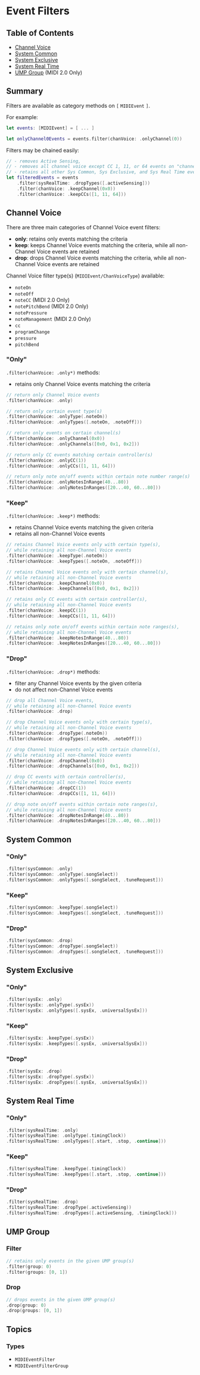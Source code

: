 # Event Filters

## Table of Contents

- [Channel Voice](#Channel-Voice)
- [System Common](#System-Common)
- [System Exclusive](#System-Exclusive)
- [System Real Time](#System-Real-Time)
- [UMP Group](#UMP-Group) (MIDI 2.0 Only)

## Summary

Filters are available as category methods on `[` ``MIDIEvent`` `]`.

For example:

```swift
let events: [MIDIEvent] = [ ... ]

let onlyChannel0Events = events.filter(chanVoice: .onlyChannel(0))
```

Filters may be chained easily:

```swift
// - removes Active Sensing,
// - removes all channel voice except CC 1, 11, or 64 events on "channel 1"
// - retains all other Sys Common, Sys Exclusive, and Sys Real Time events
let filteredEvents = events
    .filter(sysRealTime: .dropTypes([.activeSensing]))
    .filter(chanVoice: .keepChannel(0x0))
    .filter(chanVoice: .keepCCs([1, 11, 64]))
```

## Channel Voice

There are three main categories of Channel Voice event filters:

- **only**: retains only events matching the criteria
- **keep**: keeps Channel Voice events matching the criteria, while all non-Channel Voice events are retained
- **drop**: drops Channel Voice events matching the criteria, while all non-Channel Voice events are retained

Channel Voice filter type(s) (``MIDIEvent/ChanVoiceType``) available:

- `noteOn`
- `noteOff`
- `noteCC` (MIDI 2.0 Only)
- `notePitchBend` (MIDI 2.0 Only)
- `notePressure`
- `noteManagement` (MIDI 2.0 Only)
- `cc`
- `programChange`
- `pressure`
- `pitchBend`

### "Only"

`.filter(chanVoice: .only*)` methods:

- retains only Channel Voice events matching the criteria

```swift
// return only Channel Voice events
.filter(chanVoice: .only)
```

```swift
// return only certain event type(s)
.filter(chanVoice: .onlyType(.noteOn))
.filter(chanVoice: .onlyTypes([.noteOn, .noteOff]))
```

```swift
// return only events on certain channel(s)
.filter(chanVoice: .onlyChannel(0x0))
.filter(chanVoice: .onlyChannels([0x0, 0x1, 0x2]))
```

```swift
// return only CC events matching certain controller(s)
.filter(chanVoice: .onlyCC(1))
.filter(chanVoice: .onlyCCs([1, 11, 64]))
```

```swift
// return only note on/off events within certain note number range(s)
.filter(chanVoice: .onlyNotesInRange(40...80))
.filter(chanVoice: .onlyNotesInRanges([20...40, 60...80]))
```

### "Keep"

`.filter(chanVoice: .keep*)` methods:

- retains Channel Voice events matching the given criteria
- retains all non-Channel Voice events

```swift
// retains Channel Voice events only with certain type(s),
// while retaining all non-Channel Voice events
.filter(chanVoice: .keepType(.noteOn))
.filter(chanVoice: .keepTypes([.noteOn, .noteOff]))
```

```swift
// retains Channel Voice events only with certain channel(s),
// while retaining all non-Channel Voice events
.filter(chanVoice: .keepChannel(0x0))
.filter(chanVoice: .keepChannels([0x0, 0x1, 0x2]))
```

```swift
// retains only CC events with certain controller(s),
// while retaining all non-Channel Voice events
.filter(chanVoice: .keepCC(1))
.filter(chanVoice: .keepCCs([1, 11, 64]))
```

```swift
// retains only note on/off events within certain note ranges(s),
// while retaining all non-Channel Voice events
.filter(chanVoice: .keepNotesInRange(40...80))
.filter(chanVoice: .keepNotesInRanges([20...40, 60...80]))
```

### "Drop"

`.filter(chanVoice: .drop*)` methods:

- filter any Channel Voice events by the given criteria
- do not affect non-Channel Voice events

```swift
// drop all Channel Voice events,
// while retaining all non-Channel Voice events
.filter(chanVoice: .drop)
```

```swift
// drop Channel Voice events only with certain type(s),
// while retaining all non-Channel Voice events
.filter(chanVoice: .dropType(.noteOn))
.filter(chanVoice: .dropTypes([.noteOn, .noteOff]))
```

```swift
// drop Channel Voice events only with certain channel(s),
// while retaining all non-Channel Voice events
.filter(chanVoice: .dropChannel(0x0))
.filter(chanVoice: .dropChannels([0x0, 0x1, 0x2]))
```

```swift
// drop CC events with certain controller(s),
// while retaining all non-Channel Voice events
.filter(chanVoice: .dropCC(1))
.filter(chanVoice: .dropCCs([1, 11, 64]))
```

```swift
// drop note on/off events within certain note ranges(s),
// while retaining all non-Channel Voice events
.filter(chanVoice: .dropNotesInRange(40...80))
.filter(chanVoice: .dropNotesInRanges([20...40, 60...80]))
```

## System Common

### "Only"

```swift
.filter(sysCommon: .only)
.filter(sysCommon: .onlyType(.songSelect))
.filter(sysCommon: .onlyTypes([.songSelect, .tuneRequest]))
```

### "Keep"

```swift
.filter(sysCommon: .keepType(.songSelect))
.filter(sysCommon: .keepTypes([.songSelect, .tuneRequest]))
```

### "Drop"

```swift
.filter(sysCommon: .drop)
.filter(sysCommon: .dropType(.songSelect))
.filter(sysCommon: .dropTypes([.songSelect, .tuneRequest]))
```

## System Exclusive

### "Only"

```swift
.filter(sysEx: .only)
.filter(sysEx: .onlyType(.sysEx))
.filter(sysEx: .onlyTypes([.sysEx, .universalSysEx]))
```

### "Keep"

```swift
.filter(sysEx: .keepType(.sysEx))
.filter(sysEx: .keepTypes([.sysEx, .universalSysEx]))
```

### "Drop"

```swift
.filter(sysEx: .drop)
.filter(sysEx: .dropType(.sysEx))
.filter(sysEx: .dropTypes([.sysEx, .universalSysEx]))
```

## System Real Time

### "Only"

```swift
.filter(sysRealTime: .only)
.filter(sysRealTime: .onlyType(.timingClock))
.filter(sysRealTime: .onlyTypes([.start, .stop, .continue]))
```

### "Keep"

```swift
.filter(sysRealTime: .keepType(.timingClock))
.filter(sysRealTime: .keepTypes([.start, .stop, .continue]))
```

### "Drop"

```swift
.filter(sysRealTime: .drop)
.filter(sysRealTime: .dropType(.activeSensing))
.filter(sysRealTime: .dropTypes([.activeSensing, .timingClock]))
```

## UMP Group

### Filter

```swift
// retains only events in the given UMP group(s)
.filter(group: 0)
.filter(groups: [0, 1])
```

### Drop

```swift
// drops events in the given UMP group(s)
.drop(group: 0)
.drop(groups: [0, 1])
```

## Topics

### Types

- ``MIDIEventFilter``
- ``MIDIEventFilterGroup``
